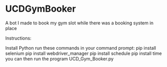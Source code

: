 # UCDGymBooker
A bot I made to book my gym slot while there was a booking system in place

Instructions:

Install Python
run these commands in your command prompt:
	pip install selenium
	pip install webdriver_manager
	pip install schedule
	pip install time
you can then run the program UCD_Gym_Booker.py
